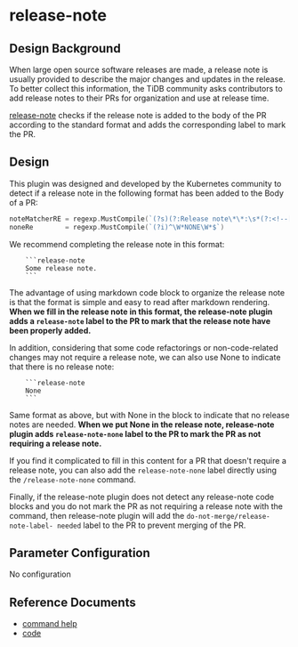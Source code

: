 # release-note

## Design Background

When large open source software releases are made, a release note is usually provided to describe the major changes and updates in the release. To better collect this information, the TiDB community asks contributors to add release notes to their PRs for organization and use at release time.

[release-note](https://github.com/kubernetes/test-infra/tree/master/prow/plugins/releasenote) checks if the release note is added to the body of the PR according to the standard format and adds the corresponding label to mark the PR.

## Design

This plugin was designed and developed by the Kubernetes community to detect if a release note in the following format has been added to the Body of a PR:

```go
noteMatcherRE = regexp.MustCompile(`(?s)(?:Release note\*\*:\s*(?:<!--[^<>]*-->\s*)?` + "```(?:release-note)?|```release-note)(.+?)```")
noneRe        = regexp.MustCompile(`(?i)^\W*NONE\W*$`)
```

We recommend completing the release note in this format:

```
    ```release-note
    Some release note.
    ```
```

The advantage of using markdown code block to organize the release note is that the format is simple and easy to read after markdown rendering. **When we fill in the release note in this format, the release-note plugin adds a `release-note` label to the PR to mark that the release note have been properly added.**

In addition, considering that some code refactorings or non-code-related changes may not require a release note, we can also use None to indicate that there is no release note:

```
    ```release-note
    None
    ```
```

Same format as above, but with None in the block to indicate that no release notes are needed. **When we put None in the release note, release-note plugin adds `release-note-none` label to the PR to mark the PR as not requiring a release note.**

If you find it complicated to fill in this content for a PR that doesn't require a release note, you can also add the `release-note-none` label directly using the `/release-note-none` command.

Finally, if the release-note plugin does not detect any release-note code blocks and you do not mark the PR as not requiring a release note with the command, then release-note plugin will add the `do-not-merge/release-note-label- needed` label to the PR to prevent merging of the PR.

## Parameter Configuration 

No configuration

## Reference Documents

- [command help](https://prow.tidb.io/command-help#release_note_none)
- [code](https://github.com/kubernetes/test-infra/tree/master/prow/plugins/releasenote)
